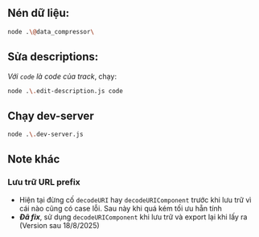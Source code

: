 ## Nén dữ liệu:

```bash
node .\@data_compressor\
```

## Sửa descriptions:

_Với `code` là code của track_, chạy:

```bash
node .\.edit-description.js code
```

## Chạy dev-server

```bash
node .\.dev-server.js
```

## Note khác

### Lưu trữ URL prefix

- Hiện tại đừng cố `decodeURI` hay `decodeURIComponent` trước khi lưu trữ vì cái nào cũng có case lỗi. Sau này khi quá kém tối ưu hẵn tính
- **_Đã fix_**, sử dụng `decodeURIComponent` khi lưu trữ và export lại khi lấy ra (Version sau 18/8/2025)
